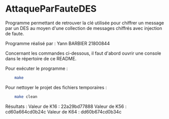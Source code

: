 # AttaqueParFauteDES
Programme permettant de retrouver la clé utilisée pour chiffrer un message par un DES au moyen d'une collection de messages chiffrés avec injection de faute.

Programme réalisé par : Yann BARBIER 21800844


Concernant les commandes ci-dessous, il faut d'abord ouvrir une console dans le répertoire de ce README.

Pour exécuter le programme :
```bash
	make
```

Pour nettoyer le projet des fichiers temporaires :
```bash
	make clean
```

Résultats :
Valeur de K16 : 22a29bd77888
Valeur de K56 : cd60a664cd0b24c
Valeur de K64 : dd60b674cd0b34c